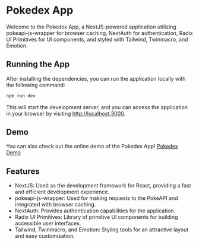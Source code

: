 Pokedex App
===========

Welcome to the Pokedex App, a NextJS-powered application utilizing pokeapi-js-wrapper for browser caching, NextAuth for authentication, Radix UI Primitives for UI components, and styled with Tailwind, Twinmacro, and Emotion.

Running the App
---------------

After installing the dependencies, you can run the application locally with the following command:

```bash
npm run dev
```

This will start the development server, and you can access the application in your browser by visiting [http://localhost:3000](http://localhost:3000/).

Demo
----

You can also check out the online demo of the Pokedex App! [Pokedex Demo](https://pokedex-jonathan.vercel.app/)

Features
--------

-   NextJS: Used as the development framework for React, providing a fast and efficient development experience.
-   pokeapi-js-wrapper: Used for making requests to the PokeAPI and integrated with browser caching.
-   NextAuth: Provides authentication capabilities for the application.
-   Radix UI Primitives: Library of primitive UI components for building accessible user interfaces.
-   Tailwind, Twinmacro, and Emotion: Styling tools for an attractive layout and easy customization.
